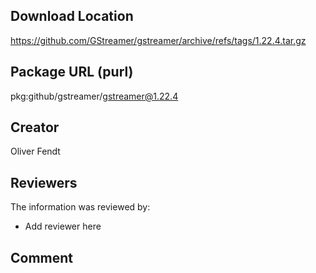 ## Download Location

https://github.com/GStreamer/gstreamer/archive/refs/tags/1.22.4.tar.gz

## Package URL (purl)

pkg:github/gstreamer/gstreamer@1.22.4

## Creator

Oliver Fendt

## Reviewers

The information was reviewed by:

* Add reviewer here

## Comment


